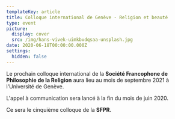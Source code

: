 ```yaml
---
templateKey: article
title: Colloque international de Genève - Religion et beauté
type: event
picture:
  display: cover
  src: /img/hans-vivek-uimkbvdqsaa-unsplash.jpg
date: 2020-06-18T00:00:00.000Z
settings:
  hidden: false
---
```

Le prochain colloque international de la **Société Francophone de Philosophie de la Religion** aura lieu au mois de septembre 2021 à l'Université de Genève.

L'appel à communication sera lancé à la fin du mois de juin 2020.

Ce sera le cinquième colloque de la **SFPR**.